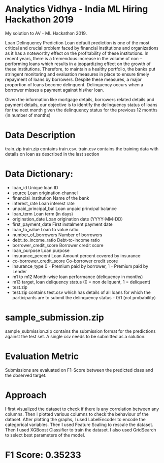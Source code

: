 # Analytics Vidhya - India ML Hiring Hackathon 2019
My solution to AV - ML Hackathon 2019.

Loan Delinquency Prediction
Loan default prediction is one of the most critical and crucial problem faced by financial institutions and organizations as it has a noteworthy effect on the profitability of these institutions. In recent years, there is a tremendous increase in the volume of non – performing loans which results in a jeopardizing effect on the growth of these institutions. Therefore, to maintain a healthy portfolio, the banks put stringent monitoring and evaluation measures in place to ensure timely repayment of loans by borrowers. Despite these measures, a major proportion of loans become delinquent. Delinquency occurs when a borrower misses a payment against his/her loan.

Given the information like mortgage details, borrowers related details and payment details, our objective is to identify the delinquency status of loans for the next month given the delinquency status for the previous 12 months (in number of months)

# Data Description
train.zip
train.zip contains train.csv. train.csv contains the training data with details on loan as described in the last section

# Data Dictionary:

* loan_id	Unique loan ID
* source	Loan origination channel
* financial_institution	Name of the bank
* interest_rate	Loan interest rate
* unpaid_principal_bal	Loan unpaid principal balance
* loan_term	Loan term (in days)
* origination_date	Loan origination date (YYYY-MM-DD)
* first_payment_date	First instalment payment date
* loan_to_value	Loan to value ratio
* number_of_borrowers	Number of borrowers
* debt_to_income_ratio	Debt-to-income ratio
* borrower_credit_score	Borrower credit score
* loan_purpose	Loan purpose
* insurance_percent	Loan Amount percent covered by insurance
* co-borrower_credit_score	Co-borrower credit score
* insurance_type	0 - Premium paid by borrower, 1 - Premium paid by Lender
* m1 to m12	Month-wise loan performance (deliquency in months)
* m13	target, loan deliquency status (0 = non deliquent, 1 = deliquent)
* test.zip
* test.zip contains test.csv which has details of all loans for which the participants are to submit the delinquency status - 0/1 (not probability)

# sample_submission.zip
sample_submission.zip contains the submission format for the predictions against the test set. A single csv needs to be submitted as a solution.

# Evaluation Metric
Submissions are evaluated on F1-Score between the predicted class and the observed target.

# Approach
I first visualized the dataset to check if there is any correlation between any columns. Then I plotted various columns to check the behaviour of the dataset. After plotting the graphs, I used LabelEncoder to encode the categorical variables. Then I used Feature Scaling to rescale the dataset. Then I used XGBoost Classifier to train the dataset. I also used GridSearch to select best parameters of the model.

# F1 Score: 0.35233
